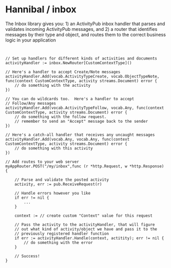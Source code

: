 # Hannibal / inbox

The Inbox library gives you: 1) an ActivityPub inbox handler that parses and validates incoming ActivityPub messages, and 2) a router that identifies messages by their type and object, and routes them to the correct business logic in your application

``` golang


// Set up handlers for different kinds of activities and documents
activityHandler := inbox.NewRouter[CustomContextType]()

// Here's a handler to accept Create/Note messages
activityHandler.Add(vocab.ActivityTypeCreate, vocab.ObjectTypeNote, func(context CustomContextType, activity streams.Document) error {
	// do something with the activity
})

// You can do wildcards too.  Here's a handler to accept 
// Follow/Any messages
activityHandler.Add(vocab.ActivityTypeFollow, vocab.Any, func(context CustomContextType, activity streams.Document) error {
	// do something with the follow request.
	// remember to send an "Accept" message back to the sender
})

// Here's a catch-all handler that receives any uncaught messages
activityHandler.Add(vocab.Any, vocab.Any, func(context CustomContextType, activity streams.Document) error {
	// do something with this activity
})

// Add routes to your web server
myAppRouter.POST("/my/inbox",func (r *http.Request, w *http.Response) {

	// Parse and validate the posted activity
	activity, err := pub.ReceiveRequest(r)
	
	// Handle errors however you like
	if err != nil {
		...
	}

	context := // create custom "Context" value for this request
	
	// Pass the activity to the activityHandler, that will figure
	// out what kind of activity/object we have and pass it to the 
	// previously registered handler function
	if err := activityHandler.Handle(context, actitity); err != nil {
		// do something with the error
	}
	
	// Success!
}

```